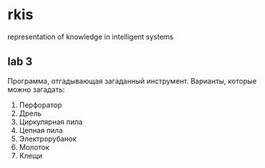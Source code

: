 # rkis
representation of knowledge in intelligent systems

## lab 3
Программа, отгадывающая загаданный инструмент.
Варианты, которые можно загадать:
1) Перфоратор
2) Дрель
3) Циркулярная пила
4) Цепная пила
5) Электрорубанок
6) Молоток
7) Клещи